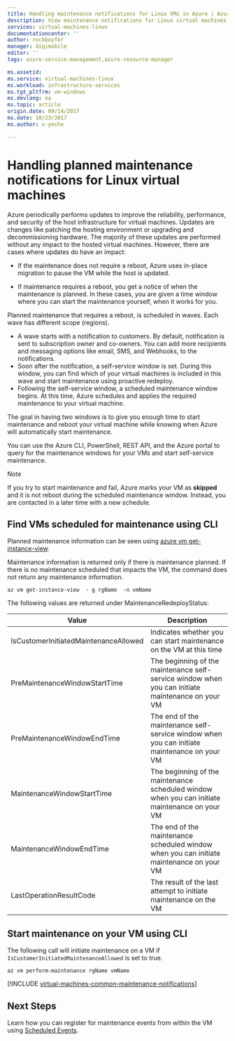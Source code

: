 ```yaml
---
title: Handling maintenance notifications for Linux VMs in Azure | Azure
description: View maintenance notifications for Linux virtual machines running in Azure and start self-service maintenance.
services: virtual-machines-linux
documentationcenter: ''
author: rockboyfor
manager: digimobile
editor: ''
tags: azure-service-management,azure-resource-manager

ms.assetid: 
ms.service: virtual-machines-linux
ms.workload: infrastructure-services
ms.tgt_pltfrm: vm-windows
ms.devlang: na
ms.topic: article
origin.date: 09/14/2017
ms.date: 10/23/2017
ms.author: v-yeche

---
```


# Handling planned maintenance notifications for Linux virtual machines

Azure periodically performs updates to improve the reliability, performance, and security of the host infrastructure for virtual machines. Updates are changes like patching the hosting environment or upgrading and decommissioning hardware. The majority of these updates are performed without any impact to the hosted virtual machines. However, there are cases where updates do have an impact:

- If the maintenance does not require a reboot, Azure uses in-place migration to pause the VM while the host is updated.

- If maintenance requires a reboot, you get a notice of when the maintenance is planned. In these cases, you are given a time window where you can start the maintenance yourself, when it works for you.

Planned maintenance that requires a reboot, is scheduled in waves. Each wave has different scope (regions).

- A wave starts with a notification to customers. By default, notification is sent to subscription owner and co-owners. You can add more recipients and messaging options like email, SMS, and Webhooks, to the notifications. 
- Soon after the notification, a self-service window is set. During this window, you can find which of your virtual machines is included in this wave and start maintenance using proactive redeploy. 
- Following the self-service window, a scheduled maintenance window begins. At this time, Azure schedules and applies the required maintenance to your virtual machine.  

The goal in having two windows is to give you enough time to start maintenance and reboot your virtual machine while knowing when Azure will automatically start maintenance.

You can use the Azure CLI, PowerShell, REST API, and the Azure portal to query for the maintenance windows for your VMs and start self-service maintenance.

 > [!NOTE]
 > If you try to start maintenance and fail, Azure marks your VM as **skipped** and it is not reboot during the scheduled maintenance window. Instead, you are contacted in a later time with a new schedule. 

## Find VMs scheduled for maintenance using CLI

Planned maintenance information can be seen using [azure vm get-instance-view](https://docs.microsoft.com/cli/azure/vm?view=azure-cli-latest#az_vm_get_instance_view).

Maintenance information is returned only if there is maintenance planned. If there is no maintenance scheduled that impacts the VM, the command does not return any maintenance information. 

```azure-cli
az vm get-instance-view  - g rgName  -n vmName 
```

The following values are returned under MaintenanceRedeployStatus: 

| Value	| Description	|
|-------|---------------|
| IsCustomerInitiatedMaintenanceAllowed | Indicates whether you can start maintenance on the VM at this time ||
| PreMaintenanceWindowStartTime         | The beginning of the maintenance self-service window when you can initiate maintenance on your VM ||
| PreMaintenanceWindowEndTime           | The end of the maintenance self-service window when you can initiate maintenance on your VM ||
| MaintenanceWindowStartTime            | The beginning of the maintenance scheduled window when you can initiate maintenance on your VM ||
| MaintenanceWindowEndTime              | The end of the maintenance scheduled window when you can initiate maintenance on your VM ||
| LastOperationResultCode               | The result of the last attempt to initiate maintenance on the VM ||

## Start maintenance on your VM using CLI

The following call will initiate maintenance on a VM if `IsCustomerInitiatedMaintenanceAllowed` is set to true.

```azure-cli
az vm perform-maintenance rgName vmName 
```

[!INCLUDE [virtual-machines-common-maintenance-notifications](../../../includes/virtual-machines-common-maintenance-notifications.md)]

## Next Steps

Learn how you can register for maintenance events from within the VM using [Scheduled Events](scheduled-events.md).

<!--Update_Description: new articles maintenance notifications for linux VM-->